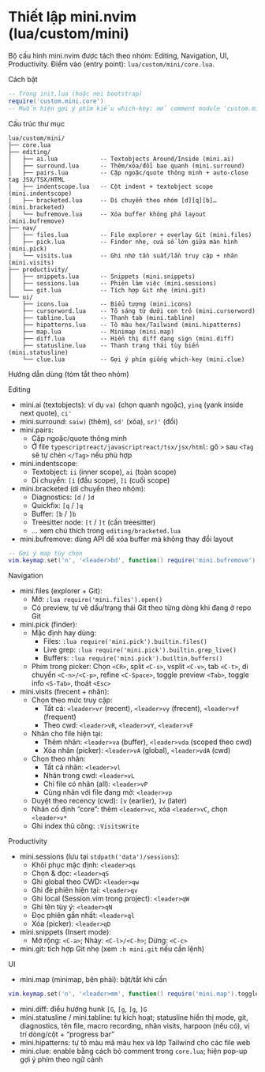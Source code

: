 # Thiết lập mini.nvim (lua/custom/mini)

Bộ cấu hình mini.nvim được tách theo nhóm: Editing, Navigation, UI, Productivity. Điểm vào (entry point): `lua/custom/mini/core.lua`.

Cách bật
```lua
-- Trong init.lua (hoặc nơi bootstrap)
require('custom.mini.core')
-- Muốn hiện gợi ý phím kiểu which-key: mở comment module 'custom.mini.ui.clue' trong core.lua
```

Cấu trúc thư mục
```
lua/custom/mini/
├── core.lua
├── editing/
│   ├── ai.lua            -- Textobjects Around/Inside (mini.ai)
│   ├── surround.lua      -- Thêm/xóa/đổi bao quanh (mini.surround)
│   ├── pairs.lua         -- Cặp ngoặc/quote thông minh + auto-close tag JSX/TSX/HTML
│   ├── indentscope.lua   -- Cột indent + textobject scope (mini.indentscope)
│   ├── bracketed.lua     -- Di chuyển theo nhóm [d][q][b]… (mini.bracketed)
│   └── bufremove.lua     -- Xóa buffer không phá layout (mini.bufremove)
├── nav/
│   ├── files.lua         -- File explorer + overlay Git (mini.files)
│   ├── pick.lua          -- Finder nhẹ, cửa sổ lớn giữa màn hình (mini.pick)
│   └── visits.lua        -- Ghi nhớ tần suất/lần truy cập + nhãn (mini.visits)
├── productivity/
│   ├── snippets.lua      -- Snippets (mini.snippets)
│   ├── sessions.lua      -- Phiên làm việc (mini.sessions)
│   └── git.lua           -- Tích hợp Git nhẹ (mini.git)
└── ui/
    ├── icons.lua         -- Biểu tượng (mini.icons)
    ├── cursorword.lua    -- Tô sáng từ dưới con trỏ (mini.cursorword)
    ├── tabline.lua       -- Thanh tab (mini.tabline)
    ├── hipatterns.lua    -- Tô màu hex/Tailwind (mini.hipatterns)
    ├── map.lua           -- Minimap (mini.map)
    ├── diff.lua          -- Hiển thị diff dạng sign (mini.diff)
    ├── statusline.lua    -- Thanh trạng thái tùy biến (mini.statusline)
    └── clue.lua          -- Gợi ý phím giống which-key (mini.clue)
```

Hướng dẫn dùng (tóm tắt theo nhóm)

Editing
- mini.ai (textobjects): ví dụ `va)` (chọn quanh ngoặc), `yinq` (yank inside next quote), `ci'`
- mini.surround: `saiw)` (thêm), `sd'` (xóa), `sr)'` (đổi)
- mini.pairs:
  - Cặp ngoặc/quote thông minh
  - Ở file `typescriptreact/javascriptreact/tsx/jsx/html`: gõ `>` sau `<Tag` sẽ tự chèn `</Tag>` nếu phù hợp
- mini.indentscope:
  - Textobject: `ii` (inner scope), `ai` (toàn scope)
  - Di chuyển: `[i` (đầu scope), `]i` (cuối scope)
- mini.bracketed (di chuyển theo nhóm):
  - Diagnostics: `[d` / `]d`
  - Quickfix: `[q` / `]q`
  - Buffer: `[b` / `]b`
  - Treesitter node: `[t` / `]t` (cần treesitter)
  - … xem chú thích trong `editing/bracketed.lua`
- mini.bufremove: dùng API để xóa buffer mà không thay đổi layout
```lua
-- Gợi ý map tùy chọn
vim.keymap.set('n', '<leader>bd', function() require('mini.bufremove').delete(0, true) end)
```

Navigation
- mini.files (explorer + Git):
  - Mở: `:lua require('mini.files').open()`
  - Có preview, tự vẽ dấu/trạng thái Git theo từng dòng khi đang ở repo Git
- mini.pick (finder):
  - Mặc định hay dùng:
    - Files: `:lua require('mini.pick').builtin.files()`
    - Live grep: `:lua require('mini.pick').builtin.grep_live()`
    - Buffers: `:lua require('mini.pick').builtin.buffers()`
  - Phím trong picker: Chọn `<CR>`, split `<C-s>`, vsplit `<C-v>`, tab `<C-t>`, di chuyển `<C-n>/<C-p>`, refine `<C-Space>`, toggle preview `<Tab>`, toggle info `<S-Tab>`, thoát `<Esc>`
- mini.visits (frecent + nhãn):
  - Chọn theo mức truy cập:
    - Tất cả: `<leader>vr` (recent), `<leader>vy` (frecent), `<leader>vf` (frequent)
    - Theo cwd: `<leader>vR`, `<leader>vY`, `<leader>vF`
  - Nhãn cho file hiện tại:
    - Thêm nhãn: `<leader>va` (buffer), `<leader>vda` (scoped theo cwd)
    - Xóa nhãn (picker): `<leader>vA` (global), `<leader>vdA` (cwd)
  - Chọn theo nhãn:
    - Tất cả nhãn: `<leader>vl`
    - Nhãn trong cwd: `<leader>vL`
    - Chỉ file có nhãn (all): `<leader>vP`
    - Cùng nhãn với file đang mở: `<leader>vp`
  - Duyệt theo recency (cwd): `[v` (earlier), `]v` (later)
  - Nhãn cố định “core”: thêm `<leader>vc`, xóa `<leader>vC`, chọn `<leader>v*`
  - Ghi index thủ công: `:VisitsWrite`

Productivity
- mini.sessions (lưu tại `stdpath('data')/sessions`):
  - Khôi phục mặc định: `<leader>qs`
  - Chọn & đọc: `<leader>qS`
  - Ghi global theo CWD: `<leader>qw`
  - Ghi đè phiên hiện tại: `<leader>qv`
  - Ghi local (Session.vim trong project): `<leader>qW`
  - Ghi tên tùy ý: `<leader>qN`
  - Đọc phiên gần nhất: `<leader>ql`
  - Xóa (picker): `<leader>qD`
- mini.snippets (Insert mode):
  - Mở rộng: `<C-a>`; Nhảy: `<C-l>/<C-h>`; Dừng: `<C-c>`
- mini.git: tích hợp Git nhẹ (xem `:h mini.git` nếu cần lệnh)

UI
- mini.map (minimap, bên phải): bật/tắt khi cần
```lua
vim.keymap.set('n', '<leader>mm', function() require('mini.map').toggle() end)
```
- mini.diff: điều hướng hunk `[G`, `[g`, `]g`, `]G`
- mini.statusline / mini.tabline: tự kích hoạt; statusline hiển thị mode, git, diagnostics, tên file, macro recording, nhãn visits, harpoon (nếu có), vị trí dòng/cột + “progress bar”
- mini.hipatterns: tự tô màu mã màu hex và lớp Tailwind cho các file web
- mini.clue: enable bằng cách bỏ comment trong `core.lua`; hiện pop-up gợi ý phím theo ngữ cảnh
